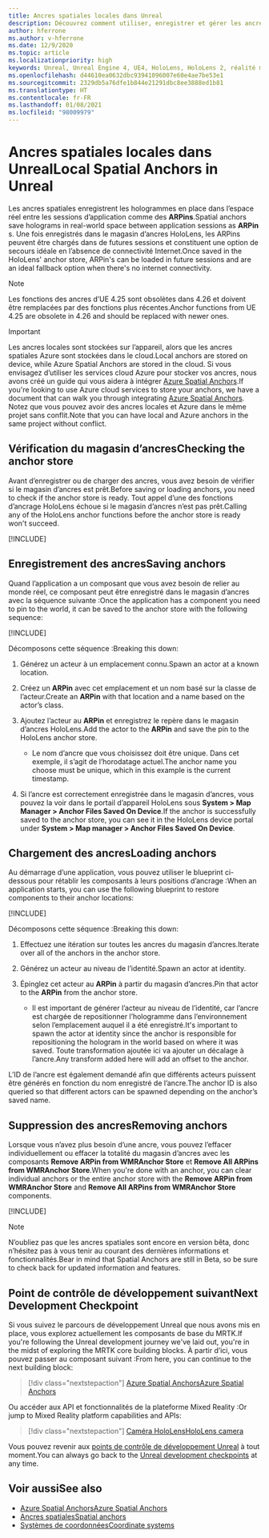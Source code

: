 ```yaml
---
title: Ancres spatiales locales dans Unreal
description: Découvrez comment utiliser, enregistrer et gérer les ancres spatiales dans des applications de réalité mixte Unreal.
author: hferrone
ms.author: v-hferrone
ms.date: 12/9/2020
ms.topic: article
ms.localizationpriority: high
keywords: Unreal, Unreal Engine 4, UE4, HoloLens, HoloLens 2, réalité mixte, développement, fonctionnalités, documentation, guides, hologrammes, ancres spatiales, casque de réalité mixte, casque windows mixed reality, casque de réalité virtuelle
ms.openlocfilehash: d44610ea0632dbc93941096007e60e4ae7be53e1
ms.sourcegitcommit: 2329db5a76dfe1b844e21291dbc8ee3888ed1b81
ms.translationtype: HT
ms.contentlocale: fr-FR
ms.lasthandoff: 01/08/2021
ms.locfileid: "98009979"
---
```

# <a name="local-spatial-anchors-in-unreal"></a><span data-ttu-id="4178a-104">Ancres spatiales locales dans Unreal</span><span class="sxs-lookup"><span data-stu-id="4178a-104">Local Spatial Anchors in Unreal</span></span>

<span data-ttu-id="4178a-105">Les ancres spatiales enregistrent les hologrammes en place dans l’espace réel entre les sessions d’application comme des **ARPins**.</span><span class="sxs-lookup"><span data-stu-id="4178a-105">Spatial anchors save holograms in real-world space between application sessions as **ARPin** s.</span></span> <span data-ttu-id="4178a-106">Une fois enregistrés dans le magasin d’ancres HoloLens, les ARPins peuvent être chargés dans de futures sessions et constituent une option de secours idéale en l’absence de connectivité Internet.</span><span class="sxs-lookup"><span data-stu-id="4178a-106">Once saved in the HoloLens' anchor store, ARPin's can be loaded in future sessions and are an ideal fallback option when there's no internet connectivity.</span></span>

> [!NOTE]
> <span data-ttu-id="4178a-107">Les fonctions des ancres d’UE 4.25 sont obsolètes dans 4.26 et doivent être remplacées par des fonctions plus récentes.</span><span class="sxs-lookup"><span data-stu-id="4178a-107">Anchor functions from UE 4.25 are obsolete in 4.26 and should be replaced with newer ones.</span></span> 

> [!IMPORTANT]
> <span data-ttu-id="4178a-108">Les ancres locales sont stockées sur l’appareil, alors que les ancres spatiales Azure sont stockées dans le cloud.</span><span class="sxs-lookup"><span data-stu-id="4178a-108">Local anchors are stored on device, while Azure Spatial Anchors are stored in the cloud.</span></span> <span data-ttu-id="4178a-109">Si vous envisagez d’utiliser les services cloud Azure pour stocker vos ancres, nous avons créé un guide qui vous aidera à intégrer [Azure Spatial Anchors](unreal-azure-spatial-anchors.md).</span><span class="sxs-lookup"><span data-stu-id="4178a-109">If you're looking to use Azure cloud services to store your anchors, we have a document that can walk you through integrating [Azure Spatial Anchors](unreal-azure-spatial-anchors.md).</span></span> <span data-ttu-id="4178a-110">Notez que vous pouvez avoir des ancres locales et Azure dans le même projet sans conflit.</span><span class="sxs-lookup"><span data-stu-id="4178a-110">Note that you can have local and Azure anchors in the same project without conflict.</span></span>

## <a name="checking-the-anchor-store"></a><span data-ttu-id="4178a-111">Vérification du magasin d’ancres</span><span class="sxs-lookup"><span data-stu-id="4178a-111">Checking the anchor store</span></span>

<span data-ttu-id="4178a-112">Avant d’enregistrer ou de charger des ancres, vous avez besoin de vérifier si le magasin d’ancres est prêt.</span><span class="sxs-lookup"><span data-stu-id="4178a-112">Before saving or loading anchors, you need to check if the anchor store is ready.</span></span>  <span data-ttu-id="4178a-113">Tout appel d’une des fonctions d’ancrage HoloLens échoue si le magasin d’ancres n’est pas prêt.</span><span class="sxs-lookup"><span data-stu-id="4178a-113">Calling any of the HoloLens anchor functions before the anchor store is ready won't succeed.</span></span>  

[!INCLUDE[](includes/tabs-sa-1.md)]

## <a name="saving-anchors"></a><span data-ttu-id="4178a-114">Enregistrement des ancres</span><span class="sxs-lookup"><span data-stu-id="4178a-114">Saving anchors</span></span>

<span data-ttu-id="4178a-115">Quand l’application a un composant que vous avez besoin de relier au monde réel, ce composant peut être enregistré dans le magasin d’ancres avec la séquence suivante :</span><span class="sxs-lookup"><span data-stu-id="4178a-115">Once the application has a component you need to pin to the world, it can be saved to the anchor store with the following sequence:</span></span> 

[!INCLUDE[](includes/tabs-sa-2.md)]

<span data-ttu-id="4178a-116">Décomposons cette séquence :</span><span class="sxs-lookup"><span data-stu-id="4178a-116">Breaking this down:</span></span>
1. <span data-ttu-id="4178a-117">Générez un acteur à un emplacement connu.</span><span class="sxs-lookup"><span data-stu-id="4178a-117">Spawn an actor at a known location.</span></span>
2. <span data-ttu-id="4178a-118">Créez un **ARPin** avec cet emplacement et un nom basé sur la classe de l’acteur.</span><span class="sxs-lookup"><span data-stu-id="4178a-118">Create an **ARPin** with that location and a name based on the actor’s class.</span></span> 
3. <span data-ttu-id="4178a-119">Ajoutez l’acteur au **ARPin** et enregistrez le repère dans le magasin d’ancres HoloLens.</span><span class="sxs-lookup"><span data-stu-id="4178a-119">Add the actor to the **ARPin** and save the pin to the HoloLens anchor store.</span></span>  
    * <span data-ttu-id="4178a-120">Le nom d’ancre que vous choisissez doit être unique. Dans cet exemple, il s’agit de l’horodatage actuel.</span><span class="sxs-lookup"><span data-stu-id="4178a-120">The anchor name you choose must be unique, which in this example is the current timestamp.</span></span> 

4. <span data-ttu-id="4178a-121">Si l’ancre est correctement enregistrée dans le magasin d’ancres, vous pouvez la voir dans le portail d’appareil HoloLens sous **System > Map Manager > Anchor Files Saved On Device**.</span><span class="sxs-lookup"><span data-stu-id="4178a-121">If the anchor is successfully saved to the anchor store, you can see it in the HoloLens device portal under **System > Map manager > Anchor Files Saved On Device**.</span></span> 

## <a name="loading-anchors"></a><span data-ttu-id="4178a-122">Chargement des ancres</span><span class="sxs-lookup"><span data-stu-id="4178a-122">Loading anchors</span></span>

<span data-ttu-id="4178a-123">Au démarrage d’une application, vous pouvez utiliser le blueprint ci-dessous pour rétablir les composants à leurs positions d’ancrage :</span><span class="sxs-lookup"><span data-stu-id="4178a-123">When an application starts, you can use the following blueprint to restore components to their anchor locations:</span></span>

[!INCLUDE[](includes/tabs-sa-3.md)]

<span data-ttu-id="4178a-124">Décomposons cette séquence :</span><span class="sxs-lookup"><span data-stu-id="4178a-124">Breaking this down:</span></span>
1. <span data-ttu-id="4178a-125">Effectuez une itération sur toutes les ancres du magasin d’ancres.</span><span class="sxs-lookup"><span data-stu-id="4178a-125">Iterate over all of the anchors in the anchor store.</span></span> 
2. <span data-ttu-id="4178a-126">Générez un acteur au niveau de l’identité.</span><span class="sxs-lookup"><span data-stu-id="4178a-126">Spawn an actor at identity.</span></span>
3. <span data-ttu-id="4178a-127">Épinglez cet acteur au **ARPin** à partir du magasin d’ancres.</span><span class="sxs-lookup"><span data-stu-id="4178a-127">Pin that actor to the **ARPin** from the anchor store.</span></span>  

    * <span data-ttu-id="4178a-128">Il est important de générer l’acteur au niveau de l’identité, car l’ancre est chargée de repositionner l’hologramme dans l’environnement selon l’emplacement auquel il a été enregistré.</span><span class="sxs-lookup"><span data-stu-id="4178a-128">It's important to spawn the actor at identity since the anchor is responsible for repositioning the hologram in the world based on where it was saved.</span></span> <span data-ttu-id="4178a-129">Toute transformation ajoutée ici va ajouter un décalage à l’ancre.</span><span class="sxs-lookup"><span data-stu-id="4178a-129">Any transform added here will add an offset to the anchor.</span></span> 

<span data-ttu-id="4178a-130">L’ID de l’ancre est également demandé afin que différents acteurs puissent être générés en fonction du nom enregistré de l’ancre.</span><span class="sxs-lookup"><span data-stu-id="4178a-130">The anchor ID is also queried so that different actors can be spawned depending on the anchor’s saved name.</span></span> 

## <a name="removing-anchors"></a><span data-ttu-id="4178a-131">Suppression des ancres</span><span class="sxs-lookup"><span data-stu-id="4178a-131">Removing anchors</span></span> 

<span data-ttu-id="4178a-132">Lorsque vous n’avez plus besoin d’une ancre, vous pouvez l’effacer individuellement ou effacer la totalité du magasin d’ancres avec les composants **Remove ARPin from WMRAnchor Store** et **Remove All ARPins from WMRAnchor Store**.</span><span class="sxs-lookup"><span data-stu-id="4178a-132">When you're done with an anchor, you can clear individual anchors or the entire anchor store with the **Remove ARPin from WMRAnchor Store** and **Remove All ARPins from WMRAnchor Store** components.</span></span>

[!INCLUDE[](includes/tabs-sa-4.md)]

> [!NOTE]
> <span data-ttu-id="4178a-133">N’oubliez pas que les ancres spatiales sont encore en version bêta, donc n’hésitez pas à vous tenir au courant des dernières informations et fonctionnalités.</span><span class="sxs-lookup"><span data-stu-id="4178a-133">Bear in mind that Spatial Anchors are still in Beta, so be sure to check back for updated information and features.</span></span>

## <a name="next-development-checkpoint"></a><span data-ttu-id="4178a-134">Point de contrôle de développement suivant</span><span class="sxs-lookup"><span data-stu-id="4178a-134">Next Development Checkpoint</span></span>

<span data-ttu-id="4178a-135">Si vous suivez le parcours de développement Unreal que nous avons mis en place, vous explorez actuellement les composants de base du MRTK.</span><span class="sxs-lookup"><span data-stu-id="4178a-135">If you're following the Unreal development journey we've laid out, you're in the midst of exploring the MRTK core building blocks.</span></span> <span data-ttu-id="4178a-136">À partir d’ici, vous pouvez passer au composant suivant :</span><span class="sxs-lookup"><span data-stu-id="4178a-136">From here, you can continue to the next building block:</span></span> 

> [!div class="nextstepaction"]
> [<span data-ttu-id="4178a-137">Azure Spatial Anchors</span><span class="sxs-lookup"><span data-stu-id="4178a-137">Azure Spatial Anchors</span></span>](unreal-azure-spatial-anchors.md)

<span data-ttu-id="4178a-138">Ou accéder aux API et fonctionnalités de la plateforme Mixed Reality :</span><span class="sxs-lookup"><span data-stu-id="4178a-138">Or jump to Mixed Reality platform capabilities and APIs:</span></span>

> [!div class="nextstepaction"]
> [<span data-ttu-id="4178a-139">Caméra HoloLens</span><span class="sxs-lookup"><span data-stu-id="4178a-139">HoloLens camera</span></span>](unreal-hololens-camera.md)

<span data-ttu-id="4178a-140">Vous pouvez revenir aux [points de contrôle de développement Unreal](unreal-development-overview.md#2-core-building-blocks) à tout moment.</span><span class="sxs-lookup"><span data-stu-id="4178a-140">You can always go back to the [Unreal development checkpoints](unreal-development-overview.md#2-core-building-blocks) at any time.</span></span>

## <a name="see-also"></a><span data-ttu-id="4178a-141">Voir aussi</span><span class="sxs-lookup"><span data-stu-id="4178a-141">See also</span></span>

* [<span data-ttu-id="4178a-142">Azure Spatial Anchors</span><span class="sxs-lookup"><span data-stu-id="4178a-142">Azure Spatial Anchors</span></span>](unreal-azure-spatial-anchors.md)
* [<span data-ttu-id="4178a-143">Ancres spatiales</span><span class="sxs-lookup"><span data-stu-id="4178a-143">Spatial anchors</span></span>](../../design/spatial-anchors.md)
* [<span data-ttu-id="4178a-144">Systèmes de coordonnées</span><span class="sxs-lookup"><span data-stu-id="4178a-144">Coordinate systems</span></span>](../../design/coordinate-systems.md)
